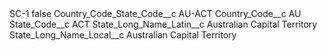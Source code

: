 <?xml version="1.0" encoding="UTF-8"?>
<CustomMetadata xmlns="http://soap.sforce.com/2006/04/metadata" xmlns:xsi="http://www.w3.org/2001/XMLSchema-instance" xmlns:xsd="http://www.w3.org/2001/XMLSchema">
    <label>SC-1</label>
    <protected>false</protected>
    <values>
        <field>Country_Code_State_Code__c</field>
        <value xsi:type="xsd:string">AU-ACT</value>
    </values>
    <values>
        <field>Country_Code__c</field>
        <value xsi:type="xsd:string">AU</value>
    </values>
    <values>
        <field>State_Code__c</field>
        <value xsi:type="xsd:string">ACT</value>
    </values>
    <values>
        <field>State_Long_Name_Latin__c</field>
        <value xsi:type="xsd:string">Australian Capital Territory</value>
    </values>
    <values>
        <field>State_Long_Name_Local__c</field>
        <value xsi:type="xsd:string">Australian Capital Territory</value>
    </values>
</CustomMetadata>
